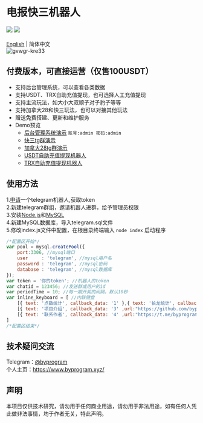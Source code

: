 # 电报快三机器人
[![](https://img.shields.io/badge/Author-byprogram-orange.svg)](https://github.com/byprogram)
[![](https://img.shields.io/badge/version-1.0-brightgreen.svg)]([https://github.com/byprogram/telegram-kuaisan-bot])<br>
<br>
[English](https://github.com/byprogram/telegram-kuaisan-bot-v1.0/blob/main/README_en.md) | 简体中文<br>
![gvwgr-kre33](https://user-images.githubusercontent.com/92509765/205933725-217c499c-779b-44e3-824d-e92fca217ab5.gif)
## 付费版本，可直接运营（仅售100USDT）
- 支持后台管理系统，可以查看各类数据<br>
- 支持USDT、TRX自助充值提现，也可选择人工充值提现
- 支持主流玩法，如大小大双顺子对子豹子等等
- 支持加拿大28和快三玩法，也可以对接其他玩法
- 赠送免费搭建、更新和维护服务
- Demo预览
    - [后台管理系统演示](http://ksadmin.byprogram.xyz/) `账号:admin 密码:admin`<br>
    - [快三tg群演示](https://t.me/kuai3_demo)
    - [加拿大28tg群演示](https://t.me/jnd28_demo)
    - [USDT自助充值提现机器人](https://t.me/czby_bot)
    - [TRX自助充值提现机器人](https://t.me/TRXCZBOT)
## 使用方法
1.[申请](https://t.me/BotFather)一个telegram机器人,获取token<br>
2.新建telegram群组，邀请机器人进群，给予管理员权限<br>
3.安装[Node.js](https://nodejs.org/en/)和[MySQL](https://www.mysql.com/)<br>
4.新建MySQL数据库，导入telegram.sql文件<br>
5.修改index.js文件中配置，在根目录终端输入 `node index` 启动程序<br>
``` javascript
/*配置区开始*/
var pool = mysql.createPool({
    port:3306, //mysql端口
    user     : 'telegram', //mysql用户名
    password : 'telegram', //mysql密码
    database : 'telegram', //mysql数据库
});
var token = '你的token'; //机器人的token
var chatid = 123456; //发送群或用户的id
var periodTime = 10; //每一期开奖的间隔，默认10秒
var inline_keyboard = [ //内联键盘
    [{ text: '点数统计', callback_data: '1' },{ text: '长龙统计', callback_data: '2' }], 
    [{ text: '项目介绍', callback_data: '3' ,url:"https://github.com/byprogram/telegram-kuaisan-bot-v1.0"}],
    [{ text: '联系作者', callback_data: '4' ,url:"https://t.me/byprogram"}]
]
/*配置区结束*/
```
## 技术疑问交流
Telegram：[@byprogram](https://t.me/byprogram)<br>
个人主页：https://www.byprogram.xyz/
## 声明
本项目仅供技术研究，请勿用于任何商业用途，请勿用于非法用途，如有任何人凭此做非法事情，均于作者无关，特此声明。

